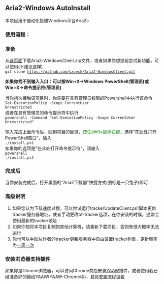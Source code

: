 ## Aria2-Windows AutoInstall

本项目用于自动化搭建Windows平台Aria2c

### 使用流程：

### 准备
从[该页面](https://github.com/sxueck/Aria2-WindowsClient/releases)下载Aria2-WindowsClient.zip文件，或者如果你想提前尝试新功能，可以使用(不建议这样)
    <br/><code>git clone https://github.com/sxueck/Aria2-WindowsClient.git</code>

**如果你找不到输入入口：可以按Win+X->Windows PowerShell(管理员)或Win+X->命令提示符(管理员)**

当你初次接触该项目时，你需要在具有管理员权限的Powershell中执行该命令
    <br/><code>Set-ExecutionPolicy -Scope CurrentUser Unrestricted</code><br/>
或者在具有管理员的命令提示符中执行
    <br/><code>powershell -Command "Set-ExecutionPolicy -Scope CurrentUser Unrestricted"</code><br/>

输入完成上面命令后，回到项目的目录，<font color="green">按住shift+鼠标右键</font>，选择"在此处打开PowerShell窗口"，输入
    <br/><code>./install.ps1</code><br/>
如果你的选项是"在此处打开命令提示符"，请输入
    <br/><code>powershell ./install.ps1</code><br/>

### 完成后
当你安装完成后，打开桌面的"Aria2下载器"快捷方式(图标是一只兔子)即可

### 高级说明
1. 如果您认为下载速度过慢，可以尝试运行trackerUpdateClient.ps1脚本更新tracker服务器地址，或者手动更改bt-tracker选项，在你安装的时候，通常会使用最新的tracker地址
2. 如果你想将本项目复制到其他计算机，请重新下载项目，否则有很大概率无法运行
3. 你也可以手动从作者的[tracker更新服务器](http://tracker.tbuu.xyz:85)中自由设置tracker列表，更新频率为[一周一次](http://tracker.tbuu.xyz:85/update.html)

### 安装浏览器支持插件
如果你是Chrome浏览器，可以访问Chrome商店安装[YAAW](https://chrome.google.com/webstore/detail/yaaw-for-chrome/dennnbdlpgjgbcjfgaohdahloollfgoc?hl=en)插件，或者使用我已经准备好的离线YAAW(YAAW-Chrome中)，[具体安装流程请看](https://blog.csdn.net/yshenhua/article/details/80901677)
